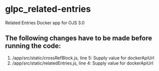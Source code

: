 # glpc_related-entries
Related Entries Docker app for OJS 3.0

## The following changes have to be made before running the code:
1. /app/src/static/crossRefBlock.js, line 5: Supply value for dockerApiUrl
2. /app/src/static/relatedEntries.js, line 4: Supply value for dockerApiUrl
